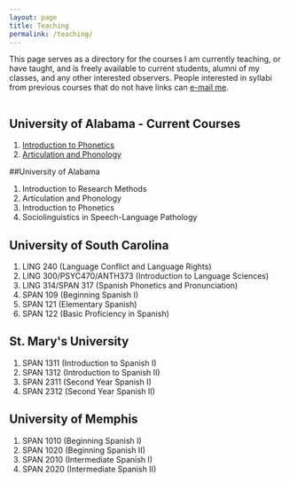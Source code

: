 ```yaml
---
layout: page
title: Teaching
permalink: /teaching/
---
```


This page serves as a directory for the courses I am currently teaching, or have taught, 
and is freely available to current students, alumni of my classes, and any other 
interested observers. People interested in syllabi from previous courses that 
do not have links can [e-mail me](mailto:pereed1@ua.edu).

<hr style="clear:both;visibility: hidden;" />  

## University of Alabama - Current Courses
1. [Introduction to Phonetics](/teaching/intro_phonetics/)
2. [Articulation and Phonology](/teaching/articulation_phonology/)

##University of Alabama
1. Introduction to Research Methods
2. Articulation and Phonology
3. Introduction to Phonetics
4. Sociolinguistics in Speech-Language Pathology


## University of South Carolina

1. LING 240 (Language Conflict and Language Rights)
2. LING 300/PSYC470/ANTH373 (Introduction to Language Sciences)
3. LING 314/SPAN 317 (Spanish Phonetics and Pronunciation)
4. SPAN 109 (Beginning Spanish I)
5. SPAN 121 (Elementary Spanish)
6. SPAN 122 (Basic Proficiency in Spanish)

## St. Mary's University

1. SPAN 1311 (Introduction to Spanish I)
2. SPAN 1312 (Introduction to Spanish II)
3. SPAN 2311 (Second Year Spanish I)
4. SPAN 2312 (Second Year Spanish II)

## University of Memphis

1. SPAN 1010 (Beginning Spanish I)
2. SPAN 1020 (Beginning Spanish II)
3. SPAN 2010 (Intermediate Spanish I)
4. SPAN 2020 (Intermediate Spanish II)